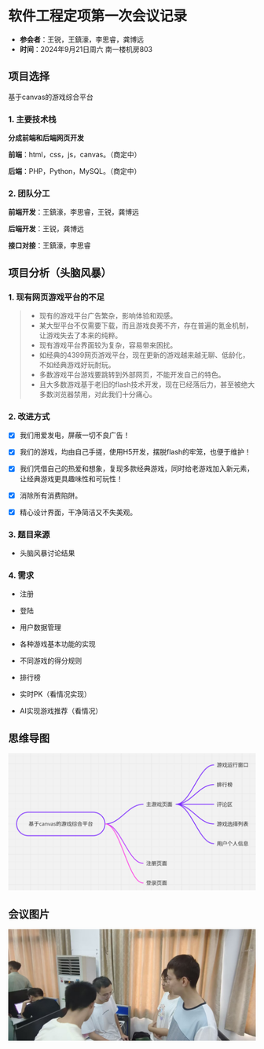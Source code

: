 

# 软件工程定项第一次会议记录

 * **参会者**：王锐，王鎮濠，李思睿，龚博远
 * **时间**：2024年9月21日周六 南一楼机房803

## 项目选择
基于canvas的游戏综合平台

### 1. 主要技术栈
**分成前端和后端网页开发**

**前端**：html，css，js，canvas。（商定中）

**后端**：PHP，Python，MySQL。（商定中）


### 2. 团队分工

**前端开发**：王鎮濠，李思睿，王锐，龚博远

**后端开发**：王锐，龚博远

**接口对接**：王鎮濠，李思睿




## 项目分析（头脑风暴）

### 1. 现有网页游戏平台的不足
>* 现有的游戏平台广告繁杂，影响体验和观感。
>* 某大型平台不仅需要下载，而且游戏良莠不齐，存在普遍的氪金机制，让游戏失去了本来的纯粹。
>* 现有游戏平台界面较为复杂，容易带来困扰。
>* 如经典的4399网页游戏平台，现在更新的游戏越来越无聊、低龄化，不如经典游戏好玩耐玩。
>* 多数游戏平台游戏要跳转到外部网页，不能开发自己的特色。
>* 且大多数游戏基于老旧的flash技术开发，现在已经落后力，甚至被绝大多数浏览器禁用，对此我们十分痛心。

### 2. 改进方式

- [x] 我们用爱发电，屏蔽一切不良广告！

- [x] 我们的游戏，均由自己手搓，使用H5开发，摆脱flash的牢笼，也便于维护！

- [x] 我们凭借自己的热爱和想象，复现多款经典游戏，同时给老游戏加入新元素，让经典游戏更具趣味性和可玩性！

- [x] 消除所有消费陷阱。

- [x] 精心设计界面，干净简洁又不失美观。



### 3. 题目来源

* 头脑风暴讨论结果


### 4. 需求

* 注册

* 登陆

* 用户数据管理

* 各种游戏基本功能的实现

* 不同游戏的得分规则

* 排行榜

* 实时PK（看情况实现）

* AI实现游戏推荐（看情况）


## 思维导图

![mindmap](./images/mindmap.png)


## 会议图片

![conf record](./images/meeting.jpg)